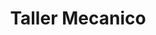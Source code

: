 ---
title: "Taller Mecanico"
url: /ciudad-autonoma-de-buenos-aires/taller-mecanico/
shop: Autowerkstatt
---